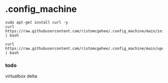 # .config_machine
```
sudo apt-get install curl -y
curl https://raw.githubusercontent.com/ristomcgehee/.config_machine/main/init_machine.sh | bash
```

```
curl https://raw.githubusercontent.com/ristomcgehee/.config_machine/main/update_machine.sh | bash
```

### todo
virtualbox
delta
